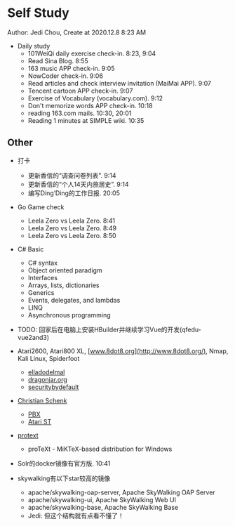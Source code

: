 # Self Study

Author: Jedi Chou, Create at 2020.12.8 8:23 AM

* Daily study
  * 101WeiQi daily exercise check-in. 8:23, 9:04
  * Read Sina Blog. 8:55
  * 163 music APP check-in. 9:05
  * NowCoder check-in. 9:06
  * Read articles and check interview invitation (MaiMai APP). 9:07
  * Tencent cartoon APP check-in. 9:07
  * Exercise of Vocabulary (vocabulary.com). 9:12
  * Don't memorize words APP check-in. 10:18
  * reading 163.com mails. 10:30, 20:01
  * Reading 1 minutes at SIMPLE wiki. 10:35

## Other

* 打卡
  * 更新香信的“调查问卷列表”. 9:14
  * 更新香信的“个人14天内旅居史”. 9:14
  * 编写Ding’Ding的工作日报. 20:05

* Go Game check
  * Leela Zero vs Leela Zero. 8:41
  * Leela Zero vs Leela Zero. 8:49
  * Leela Zero vs Leela Zero. 8:50

* C# Basic
  * C# syntax
  * Object oriented paradigm
  * Interfaces
  * Arrays, lists, dictionaries
  * Generics
  * Events, delegates, and lambdas
  * LINQ
  * Asynchronous programming
* TODO: 回家后在电脑上安装HBuilder并继续学习Vue的开发(qfedu-vue2and3)
* Atari2600, Atari800 XL, [www.8dot8.org](http://www.8dot8.org/), Nmap, Kali Linux, Spiderfoot
  * [elladodelmal](http://www.elladodelmal.com/)
  * [dragonjar.org](http://www.dragonjar.org/)
  * [securitybydefault](http://www.securitybydefault.com/)
* [Christian Schenk](https://www.tug.org/interviews/schenk.html)
  * [PBX](https://baike.baidu.com/item/PBX/3737223)
  * [Atari ST](https://en.wikipedia.org/wiki/Atari_ST)
* [protext](https://www.tug.org/protext/)
  * proTeXt - MiKTeX-based distribution for Windows

* Solr的docker镜像有官方版. 10:41
* skywalking有以下star较高的镜像
  * apache/skywalking-oap-server, Apache SkyWalking OAP Server
  * apache/skywalking-ui, Apache SkyWalking Web UI
  * apache/skywalking-base, Apache SkyWalking Base
  * Jedi: 但这个结构就有点看不懂了！
